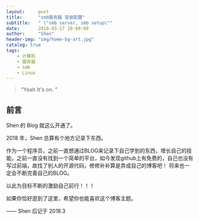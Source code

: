 ```yaml
---
layout:     post
title:      "smb服务器 安装配置"
subtitle:   " \"smb server, smb setup\""
date:       2018-03-17 10:00:00
author:     "Shen"
header-img: "img/home-bg-art.jpg"
catalog: true
tags:
    - 计算机
    - 服务器
    - smb
    - Linux
---
```


> “Yeah It's on. ”


## 前言

Shen 的 Blog 就这么开通了。

2018 年，Shen 总算有个地方记录下东西。

作为一个程序员，之前一直想通过BLOG来记录下自己学到的东西，增长自己的技能。之前一直没有找到一个简单的平台，如今发现github上有免费的，自己也没有写过前端，故找了别人的开源代码，修修补补算是弄成自己的博客吧！
将来也一定会不断完善自己的BLOG。

以此为目标不断的激励自己前行！！！

如果你恰好逛到了这里，希望你也能喜欢这个博客主题。

—— Shen 后记于 2018.3